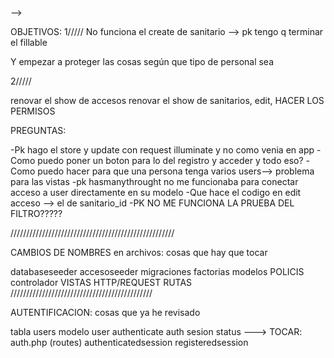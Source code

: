 --> 


OBJETIVOS:
1/////
No funciona el create de sanitario --> pk tengo q terminar el fillable

Y empezar a proteger las cosas según que tipo de personal sea

2/////

renovar el show de accesos
renovar el show de sanitarios, edit,
HACER LOS PERMISOS





PREGUNTAS:

-Pk hago el store y update con request illuminate y no como venia en app 
-Como puedo poner un boton para lo del registro y acceder y todo eso?
-Como puedo hacer para que una persona tenga varios users--> problema para las vistas
-pk hasmanythrought no me funcionaba para conectar acceso a user directamente en su modelo
-Que hace el codigo en edit acceso --> el de sanitario_id
-PK NO ME FUNCIONA LA PRUEBA DEL FILTRO?????


////////////////////////////////////////////////////

CAMBIOS DE NOMBRES en archivos: cosas que hay que tocar

databaseseeder
accesoseeder
migraciones
factorias
modelos
POLICIS
controlador
VISTAS
HTTP/REQUEST
RUTAS
/////////////////////////////////////////////

AUTENTIFICACION: cosas que ya he revisado

tabla users
modelo user
authenticate
auth sesion status
---> TOCAR: auth.php (routes)
            authenticatedsession
            registeredsession


